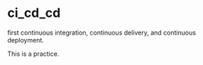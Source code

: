 # ci_cd_cd
first continuous integration, continuous delivery, and continuous deployment.

This is a practice.
